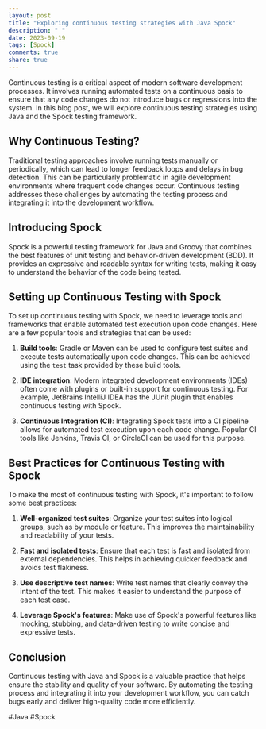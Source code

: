 ```yaml
---
layout: post
title: "Exploring continuous testing strategies with Java Spock"
description: " "
date: 2023-09-19
tags: [Spock]
comments: true
share: true
---
```


Continuous testing is a critical aspect of modern software development processes. It involves running automated tests on a continuous basis to ensure that any code changes do not introduce bugs or regressions into the system. In this blog post, we will explore continuous testing strategies using Java and the Spock testing framework.

## Why Continuous Testing?

Traditional testing approaches involve running tests manually or periodically, which can lead to longer feedback loops and delays in bug detection. This can be particularly problematic in agile development environments where frequent code changes occur. Continuous testing addresses these challenges by automating the testing process and integrating it into the development workflow.

## Introducing Spock

Spock is a powerful testing framework for Java and Groovy that combines the best features of unit testing and behavior-driven development (BDD). It provides an expressive and readable syntax for writing tests, making it easy to understand the behavior of the code being tested.

## Setting up Continuous Testing with Spock

To set up continuous testing with Spock, we need to leverage tools and frameworks that enable automated test execution upon code changes. Here are a few popular tools and strategies that can be used:

1. **Build tools**: Gradle or Maven can be used to configure test suites and execute tests automatically upon code changes. This can be achieved using the `test` task provided by these build tools.

2. **IDE integration**: Modern integrated development environments (IDEs) often come with plugins or built-in support for continuous testing. For example, JetBrains IntelliJ IDEA has the JUnit plugin that enables continuous testing with Spock.

3. **Continuous Integration (CI)**: Integrating Spock tests into a CI pipeline allows for automated test execution upon each code change. Popular CI tools like Jenkins, Travis CI, or CircleCI can be used for this purpose.

## Best Practices for Continuous Testing with Spock

To make the most of continuous testing with Spock, it's important to follow some best practices:

1. **Well-organized test suites**: Organize your test suites into logical groups, such as by module or feature. This improves the maintainability and readability of your tests.

2. **Fast and isolated tests**: Ensure that each test is fast and isolated from external dependencies. This helps in achieving quicker feedback and avoids test flakiness.

3. **Use descriptive test names**: Write test names that clearly convey the intent of the test. This makes it easier to understand the purpose of each test case.

4. **Leverage Spock's features**: Make use of Spock's powerful features like mocking, stubbing, and data-driven testing to write concise and expressive tests.

## Conclusion

Continuous testing with Java and Spock is a valuable practice that helps ensure the stability and quality of your software. By automating the testing process and integrating it into your development workflow, you can catch bugs early and deliver high-quality code more efficiently.

#Java #Spock